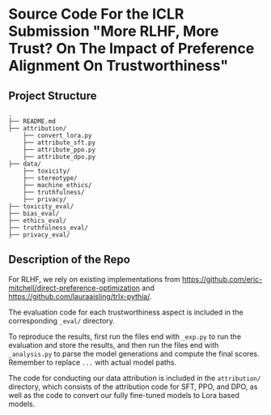 # Source Code For the ICLR Submission "More RLHF, More Trust? On The Impact of Preference Alignment On Trustworthiness"

## Project Structure

```
.
├── README.md
├── attribution/
    ├── convert_lora.py
    ├── attribute_sft.py
    ├── attribute_ppo.py
    ├── attribute_dpo.py
├── data/
    ├── toxicity/
    ├── stereotype/
    ├── machine_ethics/
    ├── truthfulness/
    ├── privacy/
├── toxicity_eval/
├── bias_eval/
├── ethics_eval/
├── truthfulness_eval/
├── privacy_eval/
```

## Description of the Repo

For RLHF, we rely on existing implementations from https://github.com/eric-mitchell/direct-preference-optimization and https://github.com/lauraaisling/trlx-pythia/.

The evaluation code for each trustworthiness aspect is included in the corresponding `_eval/` directory.

To reproduce the results, first run the files end with `_exp.py` to run the evaluation and store the results, and then run the files end with `_analysis.py` to parse the model generations and compute the final scores. Remember to replace `...` with actual model paths.

The code for conducting our data attribution is included in the `attribution/` directory, which consists of the attribution code for SFT, PPO, and DPO, as well as the code to convert our fully fine-tuned models to Lora based models.

